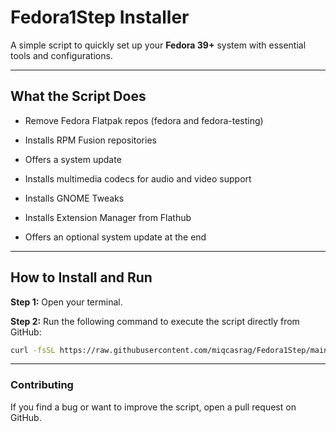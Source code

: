 # **Fedora1Step Installer**

A simple script to quickly set up your **Fedora 39+** system with essential tools and configurations.

---

## **What the Script Does**

- Remove Fedora Flatpak repos (fedora and fedora-testing)

- Installs RPM Fusion repositories

- Offers a system update

- Installs multimedia codecs for audio and video support

- Installs GNOME Tweaks

- Installs Extension Manager from Flathub

- Offers an optional system update at the end

---

## **How to Install and Run**

**Step 1:** Open your terminal.

**Step 2:** Run the following command to execute the script directly from GitHub:


```bash
curl -fsSL https://raw.githubusercontent.com/miqcasrag/Fedora1Step/main/Fedora1Step.sh -o Fedora1Step.sh && sudo bash Fedora1Step.sh
```

---

### **Contributing**

If you find a bug or want to improve the script, open a pull request on GitHub.
